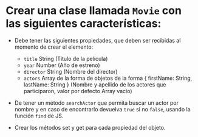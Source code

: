 # Crear una clase llamada `Movie` con las siguientes características:

- Debe tener las siguientes propiedades, que deben ser recibidas al momento de crear el elemento: 
  * `title` String (Titulo de la película)
  * `year` Number (Año de estreno)
  * `director` String (Nombre del director)
  * `actors` Array de la forma de objetos de la forma { firstName: String, lastName: String } (Nombre y apellido de los actores que participaron, valor por defecto Array vacío)

- De tener un método `searchActor` que permita buscar un actor por nombre y en caso de encontrarlo devuelva `true` si no `false`, usando la función `find` de JS.

- Crear los métodos set y get para cada propiedad del objeto.